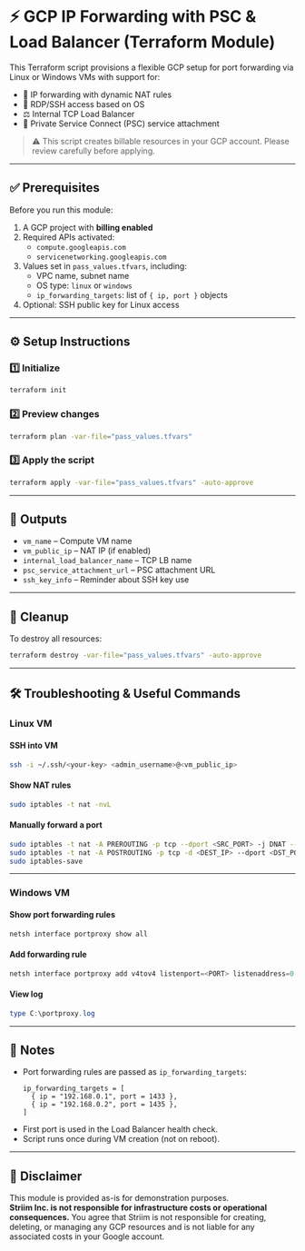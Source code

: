 
# ⚡ GCP IP Forwarding with PSC & Load Balancer (Terraform Module)

This Terraform script provisions a flexible GCP setup for port forwarding via Linux or Windows VMs with support for:

- 🔀 IP forwarding with dynamic NAT rules
- 🔐 RDP/SSH access based on OS
- ⚖️ Internal TCP Load Balancer
- 🔌 Private Service Connect (PSC) service attachment

> ⚠️ This script creates billable resources in your GCP account. Please review carefully before applying.

---

## ✅ Prerequisites

Before you run this module:

1. A GCP project with **billing enabled**
2. Required APIs activated:
   - `compute.googleapis.com`
   - `servicenetworking.googleapis.com`
3. Values set in `pass_values.tfvars`, including:
   - VPC name, subnet name
   - OS type: `linux` or `windows`
   - `ip_forwarding_targets`: list of `{ ip, port }` objects
4. Optional: SSH public key for Linux access

---

## ⚙️ Setup Instructions

### 1️⃣ Initialize
```bash
terraform init
```

### 2️⃣ Preview changes
```bash
terraform plan -var-file="pass_values.tfvars"
```

### 3️⃣ Apply the script
```bash
terraform apply -var-file="pass_values.tfvars" -auto-approve
```

---

## 🚀 Outputs

- `vm_name` – Compute VM name
- `vm_public_ip` – NAT IP (if enabled)
- `internal_load_balancer_name` – TCP LB name
- `psc_service_attachment_url` – PSC attachment URL
- `ssh_key_info` – Reminder about SSH key use

---

## 🧹 Cleanup

To destroy all resources:
```bash
terraform destroy -var-file="pass_values.tfvars" -auto-approve
```

---

## 🛠️ Troubleshooting & Useful Commands

### Linux VM

#### SSH into VM
```bash
ssh -i ~/.ssh/<your-key> <admin_username>@<vm_public_ip>
```

#### Show NAT rules
```bash
sudo iptables -t nat -nvL
```

#### Manually forward a port
```bash
sudo iptables -t nat -A PREROUTING -p tcp --dport <SRC_PORT> -j DNAT --to-destination <DEST_IP>:<DST_PORT>
sudo iptables -t nat -A POSTROUTING -p tcp -d <DEST_IP> --dport <DST_PORT> -j SNAT --to-source $(hostname -i)
sudo iptables-save
```

---

### Windows VM

#### Show port forwarding rules
```powershell
netsh interface portproxy show all
```

#### Add forwarding rule
```powershell
netsh interface portproxy add v4tov4 listenport=<PORT> listenaddress=0.0.0.0 connectport=<PORT> connectaddress=<DEST_IP>
```

#### View log
```powershell
type C:\portproxy.log
```

---

## 🧠 Notes

- Port forwarding rules are passed as `ip_forwarding_targets`:
  ```hcl
  ip_forwarding_targets = [
    { ip = "192.168.0.1", port = 1433 },
    { ip = "192.168.0.2", port = 1435 },
  ]
  ```
- First port is used in the Load Balancer health check.
- Script runs once during VM creation (not on reboot).

---

## 📄 Disclaimer

This module is provided as-is for demonstration purposes.  
**Striim Inc. is not responsible for infrastructure costs or operational consequences.**
You agree that Striim is not responsible for creating, deleting, or managing any GCP resources and is not liable for any associated costs in your Google account.
